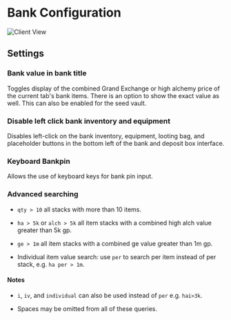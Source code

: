 # Bank Configuration

![Client View](https://raw.githubusercontent.com/runelite/wiki/master/img/Bank-overview.gif)

## Settings

### Bank value in bank title

Toggles display of the combined Grand Exchange or high alchemy price of the current tab's bank items. There is an option to show the exact value as well.
This can also be enabled for the seed vault.

### Disable left click bank inventory and equipment

Disables left-click on the bank inventory, equipment, looting bag, and placeholder buttons in the bottom left of the bank and deposit box interface.

### Keyboard Bankpin

Allows the use of keyboard keys for bank pin input.

### Advanced searching

- `qty > 10` all stacks with more than 10 items.

- `ha > 5k` or `alch > 5k` all item stacks with a combined high alch value greater than 5k gp.

- `ge > 1m` all item stacks with a combined ge value greater than 1m gp.

- Individual item value search: use `per` to search per item instead of per stack, e.g. `ha per > 1m`.

#### Notes

- `i`, `iv`, and `individual` can also be used instead of `per` e.g. `hai>3k`.

- Spaces may be omitted from all of these queries.
